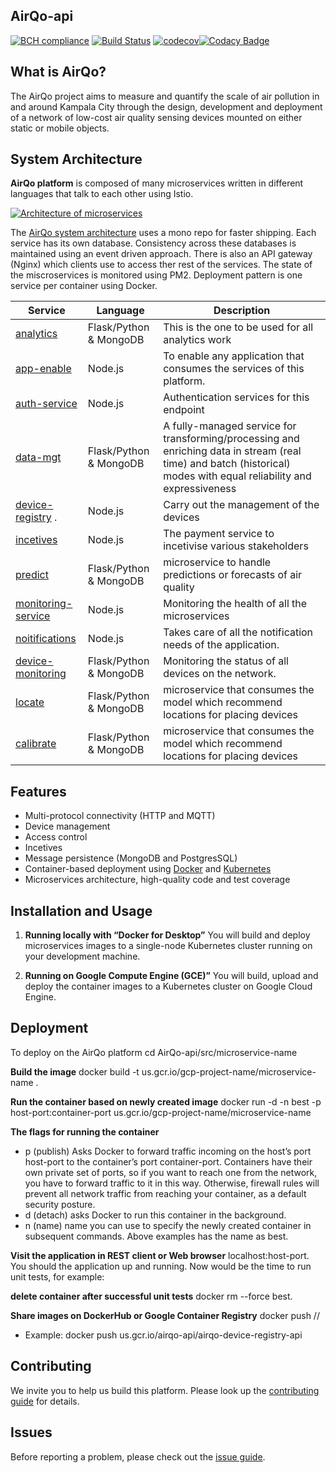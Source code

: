 ## AirQo-api

[![BCH compliance](https://bettercodehub.com/edge/badge/airqo-platform/AirQo-api?branch=master)](https://bettercodehub.com/) [![Build Status](https://travis-ci.com/airqo-platform/AirQo-api.svg?branch=master)](https://travis-ci.com/airqo-platform/AirQo-api) [![codecov](https://codecov.io/gh/airqo-platform/AirQo-api/branch/master/graph/badge.svg)](https://codecov.io/gh/airqo-platform/AirQo-api)[![Codacy Badge](https://api.codacy.com/project/badge/Grade/e6e0c200907b455cadee042f1277a44e)](https://www.codacy.com/manual/bbaalmart/AirQo-api?utm_source=github.com&amp;utm_medium=referral&amp;utm_content=airqo-platform/AirQo-api&amp;utm_campaign=Badge_Grade)


## What is AirQo?
The AirQo project aims to measure and quantify the scale of air pollution in and around Kampala City through the design, development and deployment of a network of low-cost air quality sensing devices mounted on either static or mobile objects.

## System Architecture

**AirQo platform** is composed of many microservices written in different languages that talk to each other using Istio.

[![Architecture of
microservices](./docs/img/architecture-diagram.png)](./docs/img/architecture-diagram.png)

The [AirQo system architecture](https://github.com/airqo-platform/AirQo-api/wiki/System-Architecture) uses a mono repo for faster shipping. Each service has its own database. Consistency across these databases is maintained using an event driven approach. There is also an API gateway (Nginx) which clients use to access ther rest of the services. The state of the miscroservices is monitored using PM2. Deployment pattern is one service per container using Docker.

| Service                                                           | Language      | Description                                                                                                                       |
| ----------------------------------------------------------------- | ------------- | --------------------------------------------------------------------------------------------------------------------------------- |
| [analytics](./src/analytics-service)                      | Flask/Python & MongoDB        | This is the one to be used for all analytics work                                                                 |
| [app-enable](./src/app-enable-service)                    | Node.js        | To enable any application that consumes the services of this platform.                                                           |
| [auth-service](./src/auth-service)                                | Node.js       | Authentication services for this endpoint                                                                                         |
| [data-mgt](./src/data-mgt-service)                        | Flask/Python & MongoDB | A fully-managed service for transforming/processing and enriching data in stream (real time) and batch (historical) modes with equal reliability and expressiveness                                                                            |
| [device-registry](./src/device-registry) .        | Node.js        | Carry out the management of the devices                                                                                                   |
| [incetives](./src/incetives-service)                      | Node.js        | The payment service to incetivise various stakeholders                                                                           |
| [predict](./src/ml-service)                                    | Flask/Python & MongoDB        | microservice to handle predictions or forecasts of air quality                                                       |
| [monitoring-service](./src/monitoring-service)                    | Node.js        | Monitoring the health of all the microservices                                                                                   |
| [noitifications](./src/notifications)                      | Node.js        | Takes care of all the notification needs of the application.  
| [device-monitoring](./src/device-monitoring)                      |  Flask/Python & MongoDB        | Monitoring the status of all devices on the network.
| [locate](./src/locate)                                            |  Flask/Python & MongoDB    | microservice that consumes the model which recommend locations for placing devices |
| [calibrate](./src/locate)                                            |  Flask/Python & MongoDB    | microservice that consumes the model which recommend locations for placing devices |


                                
## Features
- Multi-protocol connectivity (HTTP and MQTT)
- Device management
- Access control
- Incetives
- Message persistence (MongoDB and PostgresSQL)
- Container-based deployment using [Docker](https://www.docker.com/) and [Kubernetes](https://kubernetes.io/)
- Microservices architecture, high-quality code and test coverage

## Installation and Usage

1. **Running locally with “Docker for Desktop”** You will build and deploy microservices images to a single-node Kubernetes cluster running on your development machine.

2. **Running on Google Compute Engine (GCE)”** You will build, upload and deploy the container images to a Kubernetes cluster on Google Cloud Engine.

## Deployment
To deploy on the AirQo platform
cd AirQo-api/src/microservice-name

**Build the image**
docker build -t us.gcr.io/gcp-project-name/microservice-name .

**Run the container based on newly created image**
docker run -d -n best -p host-port:container-port us.gcr.io/gcp-project-name/microservice-name

**The flags for running the container**
- p (publish)
Asks Docker to forward traffic incoming on the host’s port host-port to the container’s port container-port. Containers have their own private set of ports, so if you want to reach one from the network, you have to forward traffic to it in this way. Otherwise, firewall rules will prevent all network traffic from reaching your container, as a default security posture.
- d (detach)
asks Docker to run this container in the background.
- n (name)
name you can use to specify the newly created container in subsequent commands. Above examples has the name as best.

**Visit the application in REST client or Web browser**
localhost:host-port. You should the application up and running. Now would be the time to run unit tests, for example:

**delete container after successful unit tests**
docker rm --force best.

**Share images on DockerHub or Google Container Registry**
docker push <host-name>/<GCP project>/<microservice-name>
- Example: docker push us.gcr.io/airqo-api/airqo-device-registry-api

## Contributing
We invite you to help us build this platform. Please look up the [contributing guide](https://github.com/airqo-platform/AirQo-api/wiki/Coding-Guidelines) for details. 

## Issues
Before reporting a problem, please check out the [issue guide](https://github.com/airqo-platform/AirQo-api/wiki/Coding-Guidelines).
